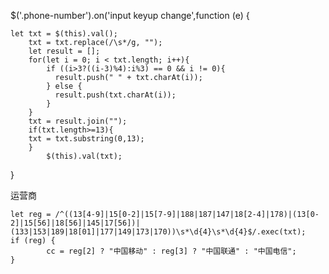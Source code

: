 $('.phone-number').on('input keyup change',function (e) {

	let txt = $(this).val();
	    txt = txt.replace(/\s*/g, "");
	    let result = [];
	    for(let i = 0; i < txt.length; i++){
	        if ((i>3?((i-3)%4):i%3) == 0 && i != 0){
	          result.push(" " + txt.charAt(i));
	        } else {
	          result.push(txt.charAt(i));
	        }
	    }
	    txt = result.join("");
	    if(txt.length>=13){
		txt = txt.substring(0,13);
	    }
            $(this).val(txt);
}


运营商

	let reg = /^((13[4-9]|15[0-2]|15[7-9]|188|187|147|18[2-4]|178)|(13[0-2]|15[56]|18[56]|145|17[56])|(133|153|189|18[01]|177|149|173|170))\s*\d{4}\s*\d{4}$/.exec(txt);
	if (reg) {
	        cc = reg[2] ? "中国移动" : reg[3] ? "中国联通" : "中国电信";
	}
